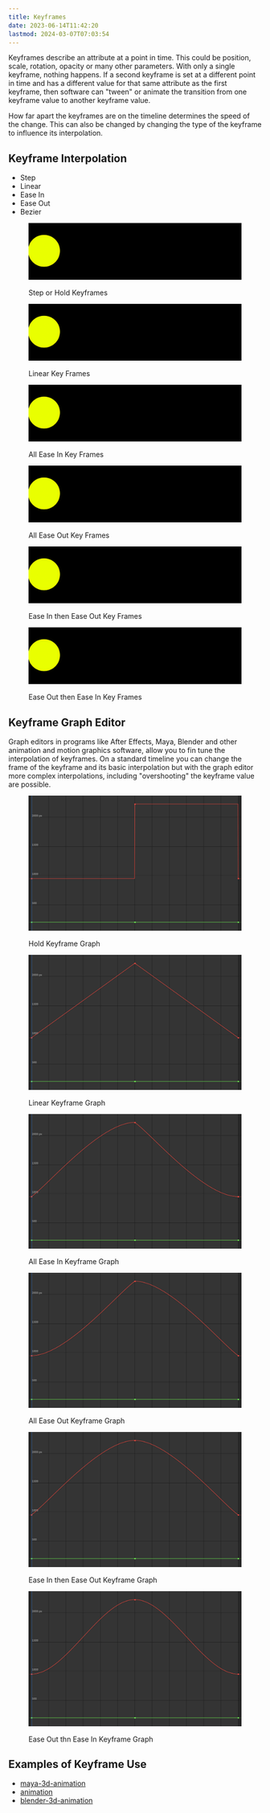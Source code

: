 ```yaml
---
title: Keyframes
date: 2023-06-14T11:42:20
lastmod: 2024-03-07T07:03:54
---
```


Keyframes describe an attribute at a point in time. This could be position, scale, rotation, opacity or many other parameters. With only a single keyframe, nothing happens. If a second keyframe is set at a different point in time and has a different value for that same attribute as the first keyframe, then software can "tween" or animate the transition from one keyframe value to another keyframe value.

How far apart the keyframes are on the timeline determines the speed of the change. This can also be changed by changing the type of the keyframe to influence its interpolation.

## Keyframe Interpolation

- Step
- Linear
- Ease In
- Ease Out
- Bezier

<figure>

[![Step or Hold Keyframes](./attachments/Step-Hold-Keyframe-Interpolation.gif)](./attachments/Step-Hold-Keyframe-Interpolation.gif)

<figcaption>

Step or Hold Keyframes

</figcaption>
</figure>
<figure>

[![Linear Keyframes](./attachments/Linear-Keyframe-Interpolation.gif)](./attachments/Linear-Keyframe-Interpolation.gif)

<figcaption>

Linear Key Frames

</figcaption>
</figure>

<figure>

[![All Ease In Keyframes](./attachments/Ease-In-Keyframe-Interpolation.gif)](./attachments/Ease-In-Keyframe-Interpolation.gif)

<figcaption>

All Ease In Key Frames

</figcaption>
</figure>

<figure>

[![All Ease Out Keyframes](./attachments/Ease-Out-Keyframe-Interpolation.gif)](./attachments/Ease-Out-Keyframe-Interpolation.gif)

<figcaption>

All Ease Out Key Frames

</figcaption>
</figure>

<figure>

[![Ease In then Ease Out Key Frames](./attachments/Ease-In-And-Ease-Out-Keyframe-Interpolation.gif)](./attachments/Ease-In-And-Ease-Out-Keyframe-Interpolation.gif)

<figcaption>

Ease In then Ease Out Key Frames

</figcaption>
</figure>

<figure>

[![Ease Out then Ease In Key Frames](./attachments/Ease-Out-and-Ease-In-Keyframe-Interpolation.gif)](./attachments/Ease-Out-and-Ease-In-Keyframe-Interpolation.gif)

<figcaption>

Ease Out then Ease In Key Frames

</figcaption>
</figure>

## Keyframe Graph Editor

Graph editors in programs like After Effects, Maya, Blender and other animation and motion graphics software, allow you to fin tune the interpolation of keyframes. On a standard timeline you can change the frame of the keyframe and its basic interpolation but with the graph editor more complex interpolations, including "overshooting" the keyframe value are possible.

<div class="gallery-grid">
<figure>

[![Hold Keyframe Graph](./attachments/hold-keyframe-graph.jpg)](./attachments/hold-keyframe-graph.jpg)

<figcaption>

Hold Keyframe Graph

</figcaption>
</figure>

<figure>

[![Linear Keyframe Graph](./attachments/linear-keyframe-graph.jpg)](./attachments/linear-keyframe-graph.jpg)

<figcaption>

Linear Keyframe Graph

</figcaption>
</figure>

<figure>

[![All Ease In Keyframe Graph](./attachments/ease-in-keyframe-graph.jpg)](./attachments/ease-in-keyframe-graph.jpg)

<figcaption>

All Ease In Keyframe Graph

</figcaption>
</figure>

<figure>

[![All Ease Out Keyframe Graph](./attachments/ease-out-keyframe-graph.jpg)](./attachments/ease-out-keyframe-graph.jpg)

<figcaption>

All Ease Out Keyframe Graph

</figcaption>
</figure>

<figure>

[![Ease In then Ease Out Keyframe Graph](./attachments/ease-in-then-ease-out-keyframe-graph.jpg)](./attachments/ease-in-then-ease-out-keyframe-graph.jpg)

<figcaption>

Ease In then Ease Out Keyframe Graph

</figcaption>
</figure>

<figure>

[![Ease Out thn Ease In Keyframe Graph](./attachments/ease-out-then-ease-in-keyframe-graph.jpg)](./attachments/ease-out-then-ease-in-keyframe-graph.jpg)

<figcaption>

Ease Out thn Ease In Keyframe Graph

</figcaption>
</figure>
</div>

## Examples of Keyframe Use

- [maya-3d-animation](../3d-modeling/maya/3d-animation-maya.md)
- [animation](animation.md)
- [blender-3d-animation](../3d-modeling/blender/3d-animation-blender.md)
